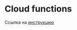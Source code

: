 # Cloud functions
Ссылка на [инструкцию](https://yandex.cloud/ru/docs/tutorials/serverless/connect-from-cf)
